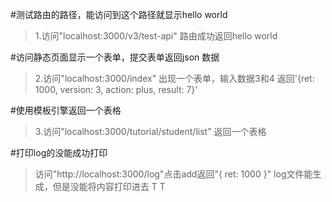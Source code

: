 #测试路由的路径，能访问到这个路径就显示hello world 
>1.访问"localhost:3000/v3/test-api" 路由成功返回hello world

#访问静态页面显示一个表单，提交表单返回json 数据
>2.访问"localhost:3000/index" 出现一个表单，输入数据3和4 返回'{ret: 1000, version: 3, action: plus, result: 7}'

#使用模板引擎返回一个表格
>3.访问"localhost:3000/tutorial/student/list" 返回一个表格

#打印log的没能成功打印
>访问"http://localhost:3000/log"点击add返回"{ ret: 1000 }" log文件能生成，但是没能将内容打印进去  T T